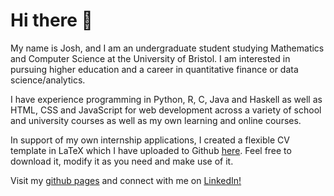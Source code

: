 # Hi there 👋

My name is Josh, and I am an undergraduate student studying Mathematics and Computer Science at the University of Bristol. I am interested in pursuing higher education and a career in quantitative finance or data science/analytics.  

I have experience programming in Python, R, C, Java and Haskell as well as HTML, CSS and JavaScript for web development across a variety of school and university courses as well as my own learning and online courses.

In support of my own internship applications, I created a flexible CV template in LaTeX which I have uploaded to Github [here]([https://](https://github.com/jgacton/LaTeX-CV-Template)). Feel free to download it, modify it as you need and make use of it.

Visit my [github pages](http://jgacton.github.io) and connect with me on [LinkedIn!](https://www.linkedin.com/in/jgacton)
